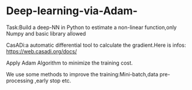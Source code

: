# Deep-learning-via-Adam-

Task:Build a deep-NN in Python to estimate a non-linear function,only Numpy and basic library allowed

CasADi:a automatic differential tool to calculate the gradient.Here is infos: https://web.casadi.org/docs/

Apply Adam Algorithm to minimize the training cost.

We use some methods to improve the training:Mini-batch,data pre-processing ,early stop etc.
